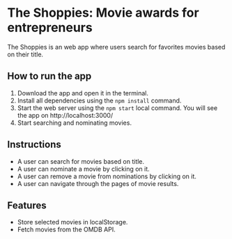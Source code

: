 # The Shoppies: Movie awards for entrepreneurs

The Shoppies is an web app where users search for favorites movies based on their title.
## How to run the app

1. Download the app and open it in the terminal.
2. Install all dependencies using the `npm install` command.
3. Start the web server using the `npm start` local command. You will see the app on http://localhost:3000/
4. Start searching and nominating movies.
## Instructions

- A user can search for movies based on title.
- A user can nominate a movie by clicking on it.
- A user can remove a movie from nominations by clicking on it.
- A user can navigate through the pages of movie results.

## Features

- Store selected movies in localStorage.
- Fetch movies from the OMDB API.

